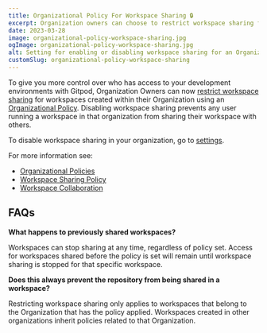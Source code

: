 ```yaml
---
title: Organizational Policy For Workspace Sharing 🔒
excerpt: Organization owners can choose to restrict workspace sharing for workspaces started within their Organization.
date: 2023-03-28
image: organizational-policy-workspace-sharing.jpg
ogImage: organizational-policy-workspace-sharing.jpg
alt: Setting for enabling or disabling workspace sharing for an Organization.
customSlug: organizational-policy-workspace-sharing
---
```


To give you more control over who has access to your development environments with Gitpod, Organization Owners can now [restrict workspace sharing](/docs/configure/orgs/policies#workspace-sharing) for workspaces created within their Organization using an [Organizational Policy](/docs/configure/orgs/policies). Disabling workspace sharing prevents any user running a workspace in that organization from sharing their workspace with others.

To disable workspace sharing in your organization, go to [settings](https://gitpod.io/settings).

For more information see:

-   [Organizational Policies](/docs/configure/orgs/policies)
-   [Workspace Sharing Policy](/docs/configure/orgs/policies#workspace-sharing)
-   [Workspace Collaboration](/docs/configure/workspaces/collaboration)

## FAQs

**What happens to previously shared workspaces?**

Workspaces can stop sharing at any time, regardless of policy set. Access for workspaces shared before the policy is set will remain until workspace sharing is stopped for that specific workspace.

**Does this always prevent the repository from being shared in a workspace?**

Restricting workspace sharing only applies to workspaces that belong to the Organization that has the policy applied. Workspaces created in other organizations inherit policies related to that Organization.
